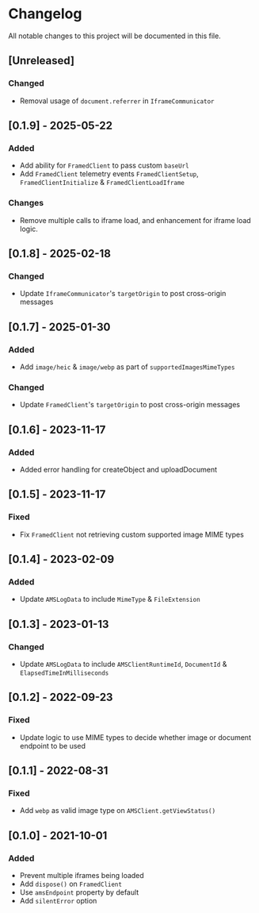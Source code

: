 # Changelog

All notable changes to this project will be documented in this file.

## [Unreleased]

### Changed
- Removal usage of `document.referrer` in `IframeCommunicator`

## [0.1.9] - 2025-05-22

### Added

- Add ability for `FramedClient` to pass custom `baseUrl`
- Add `FramedClient` telemetry events `FramedClientSetup`, `FramedClientInitialize` &  `FramedClientLoadIframe`

### Changes

- Remove multiple calls to iframe load, and enhancement for iframe load logic.

## [0.1.8] - 2025-02-18

### Changed

- Update `IframeCommunicator`'s `targetOrigin` to post cross-origin messages

## [0.1.7] - 2025-01-30

### Added

- Add `image/heic` & `image/webp` as part of `supportedImagesMimeTypes`

### Changed

- Update `FramedClient`'s `targetOrigin` to post cross-origin messages

## [0.1.6] - 2023-11-17

### Added

- Added error handling for createObject and uploadDocument

## [0.1.5] - 2023-11-17

### Fixed

- Fix `FramedClient` not retrieving custom supported image MIME types

## [0.1.4] - 2023-02-09

### Added

- Update `AMSLogData` to include `MimeType` & `FileExtension`

## [0.1.3] - 2023-01-13

### Changed

- Update `AMSLogData` to include `AMSClientRuntimeId`, `DocumentId` & `ElapsedTimeInMilliseconds`

## [0.1.2] - 2022-09-23

### Fixed

- Update logic to use MIME types to decide whether image or document endpoint to be used

## [0.1.1] - 2022-08-31

### Fixed

- Add `webp` as valid image type on `AMSClient.getViewStatus()`

## [0.1.0] - 2021-10-01

### Added

- Prevent multiple iframes being loaded
- Add `dispose()` on `FramedClient`
- Use `amsEndpoint` property by default
- Add `silentError` option
